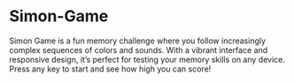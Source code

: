 # Simon-Game
Simon Game is a fun memory challenge where you follow increasingly complex sequences of colors and sounds. With a vibrant interface and responsive design, it’s perfect for testing your memory skills on any device. Press any key to start and see how high you can score!
